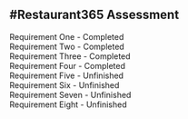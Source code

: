 #Restaurant365 Assessment
-----------------------------------------------------------------------------------------------  
Requirement One - Completed  
Requirement Two - Completed  
Requirement Three - Completed   
Requirement Four - Completed  
Requirement Five - Unfinished  
Requirement Six - Unfinished  
Requirement Seven - Unfinished  
Requirement Eight - Unfinished  
